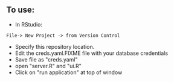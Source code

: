 ## To use:

- In RStudio:

```
File-> New Project -> from Version Control
```

- Specify this repository location.
- Edit the creds.yaml.FIXME file with your database credentials
- Save file as "creds.yaml"
- open "server.R" and "ui.R"
- Click on "run application" at top of window
